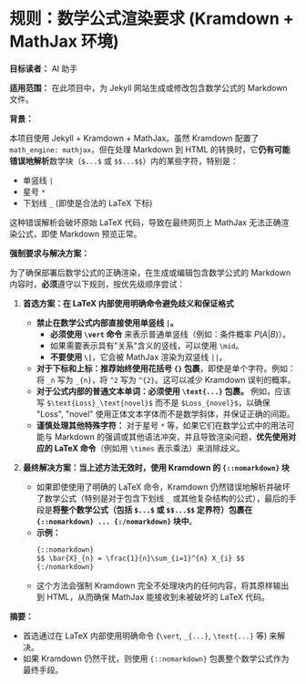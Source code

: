 # 规则：数学公式渲染要求 (Kramdown + MathJax 环境)

**目标读者：** AI 助手

**适用范围：** 在此项目中，为 Jekyll 网站生成或修改包含数学公式的 Markdown 文件。

**背景：**

本项目使用 Jekyll + Kramdown + MathJax。虽然 Kramdown 配置了 `math_engine: mathjax`，但在处理 Markdown 到 HTML 的转换时，它**仍有可能错误地解析**数学块（`$...$` 或 `$$...$$`）内的某些字符，特别是：

*   单竖线 `|`
*   星号 `*`
*   下划线 `_` (即使是合法的 LaTeX 下标)

这种错误解析会破坏原始 LaTeX 代码，导致在最终网页上 MathJax 无法正确渲染公式，即使 Markdown 预览正常。

**强制要求与解决方案：**

为了确保部署后数学公式的正确渲染，在生成或编辑包含数学公式的 Markdown 内容时，**必须**遵守以下规则，按优先级顺序尝试：

1.  **首选方案：在 LaTeX 内部使用明确命令避免歧义和保证格式**
    *   **禁止在数学公式内部直接使用单竖线 `|`。**
        *   **必须使用 `\vert` 命令** 来表示普通单竖线（例如：条件概率 $P(A \vert B)$）。
        *   如果需要表示具有"关系"含义的竖线，可以使用 `\mid`。
        *   **不要使用 `\|`**，它会被 MathJax 渲染为双竖线 `||`。
    *   **对于下标和上标：推荐始终使用花括号 `{}` 包裹**，即使是单个字符。例如：将 `_n` 写为 `_{n}`，将 `^2` 写为 `^{2}`。这可以减少 Kramdown 误判的概率。
    *   **对于公式内部的普通文本单词：必须使用 `\text{...}` 包裹。** 例如，应该写 `$\text{Loss}_\text{novel}$` 而不是 `$Loss_{novel}$`，以确保 "Loss", "novel" 使用正体文本字体而不是数学斜体，并保证正确的间距。
    *   **谨慎处理其他特殊字符：** 对于星号 `*` 等，如果它们在数学公式中的用法可能与 Markdown 的强调或其他语法冲突，并且导致渲染问题，**优先使用对应的 LaTeX 命令**（例如用 `\times` 表示乘法）来消除歧义。

2.  **最终解决方案：当上述方法无效时，使用 Kramdown 的 `{::nomarkdown}` 块**
    *   如果即使使用了明确的 LaTeX 命令，Kramdown 仍然错误地解析并破坏了数学公式（特别是对于包含下划线 `_` 或其他复杂结构的公式），最后的手段是**将整个数学公式（包括 `$...$` 或 `$$...$$` 定界符）包裹在 `{::nomarkdown} ... {:/nomarkdown}` 块中**。
    *   **示例：**
        ```markdown
        {::nomarkdown}
        $$ \bar{X}_{n} = \frac{1}{n}\sum_{i=1}^{n} X_{i} $$
        {:/nomarkdown}
        ```
    *   这个方法会强制 Kramdown 完全不处理块内的任何内容，将其原样输出到 HTML，从而确保 MathJax 能接收到未被破坏的 LaTeX 代码。

**摘要：**
*   首选通过在 LaTeX 内部使用明确命令 (`\vert`, `_{...}`, `\text{...}` 等) 来解决。
*   如果 Kramdown 仍然干扰，则使用 `{::nomarkdown}` 包裹整个数学公式作为最终手段。



